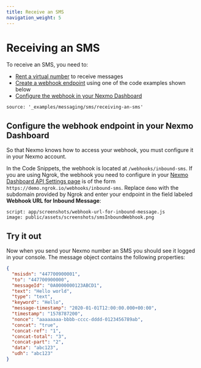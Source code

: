 ```yaml
---
title: Receive an SMS
navigation_weight: 5
---
```


# Receiving an SMS

To receive an SMS, you need to:

* [Rent a virtual number](/account/guides/numbers#rent-virtual-numbers) to receive messages
* [Create a webhook endpoint](before-you-begin#webhooks) using one of the code examples shown below
* [Configure the webhook in your Nexmo Dashboard](#configure-the-webhook-endpoint-in-your-nexmo-dashboard)


```code_snippets
source: '_examples/messaging/sms/receiving-an-sms'
```

## Configure the webhook endpoint in your Nexmo Dashboard

So that Nexmo knows how to access your webhook, you must configure it in your Nexmo account.

In the Code Snippets, the webhook is located at `/webhooks/inbound-sms`. If you are using Ngrok, the webhook you need to configure in your [Nexmo Dashboard API Settings page](https://dashboard.nexmo.com/settings) is of the form `https://demo.ngrok.io/webhooks/inbound-sms`. Replace `demo` with the subdomain provided by Ngrok and enter your endpoint in the field labeled **Webhook URL for Inbound Message**:

```screenshot
script: app/screenshots/webhook-url-for-inbound-message.js
image: public/assets/screenshots/smsInboundWebhook.png
```

## Try it out

Now when you send your Nexmo number an SMS you should see it logged in your console. The message object contains the following properties:

```json
{
  "msisdn": "447700900001",
  "to": "447700900000",
  "messageId": "0A0000000123ABCD1",
  "text": "Hello world",
  "type": "text",
  "keyword": "Hello",
  "message-timestamp": "2020-01-01T12:00:00.000+00:00",
  "timestamp": "1578787200",
  "nonce": "aaaaaaaa-bbbb-cccc-dddd-0123456789ab",
  "concat": "true",
  "concat-ref": "1",
  "concat-total": "3",
  "concat-part": "2",
  "data": "abc123",
  "udh": "abc123"
}
```
